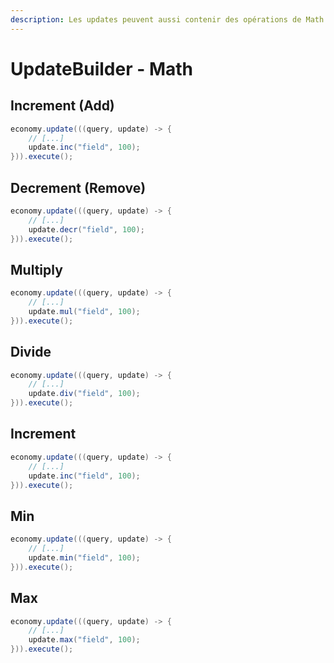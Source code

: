 ```yaml
---
description: Les updates peuvent aussi contenir des opérations de Math
---
```


# UpdateBuilder - Math

## Increment (Add)

```java
economy.update(((query, update) -> {
    // [...]
    update.inc("field", 100);
})).execute();
```

## Decrement (Remove)

```java
economy.update(((query, update) -> {
    // [...]
    update.decr("field", 100);
})).execute();
```

## Multiply

```java
economy.update(((query, update) -> {
    // [...]
    update.mul("field", 100);
})).execute();
```

## Divide

```java
economy.update(((query, update) -> {
    // [...]
    update.div("field", 100);
})).execute();
```

## Increment

```java
economy.update(((query, update) -> {
    // [...]
    update.inc("field", 100);
})).execute();
```

## Min

```java
economy.update(((query, update) -> {
    // [...]
    update.min("field", 100);
})).execute();
```

## Max

```java
economy.update(((query, update) -> {
    // [...]
    update.max("field", 100);
})).execute();
```

